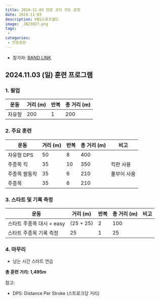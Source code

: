 ```yaml
---
title: 2024-11-03 전문 코치 지도 훈련
date: 2024-11-03
description: KBS스포츠월드
image: _JB23027.png
tags:
 - 
categories:
 - 전문훈련
---
```


- 참가자: [BAND LINK](https://band.us/band/93484357/schedule/4%2F93484357%2F515623973%2F19700101)

## 2024.11.03 (일) 훈련 프로그램

### 1. 웜업
| 운동 | 거리 (m) | 반복 | 총 거리 (m) |
|------|----------|------|-------------|
| 자유형 | 200 | 1 | 200 |

### 2. 주요 훈련

| 운동 | 거리 (m) | 반복 | 총 거리 (m) | 비고 |
|------|----------|------|-------------|------|
| 자유형 DPS | 50 | 8 | 400 | |
| 주종목 킥 | 35 | 10 | 350 | 킥판 사용 |
| 주종목 팔동작 | 35 | 6 | 210 | 풀부이 사용 |
| 주종목 | 35 | 6 | 210 | |

### 3. 스타트 및 기록 측정

| 운동 | 거리 (m) | 반복 | 총 거리 (m) | 비고 |
|------|----------|------|-------------|------|
| 스타트 주종목 대시 + easy | (25 + 25) | 2 | 100 | |
| 스타트 주종목 기록 측정 | 25 | 1 | 25 | |

### 4. 마무리
- 남는 시간 스타트 연습

**총 훈련 거리: 1,495m**

참고:
- DPS: Distance Per Stroke (스트로크당 거리)